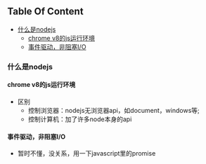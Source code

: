 <!-- START doctoc generated TOC please keep comment here to allow auto update -->
<!-- DON'T EDIT THIS SECTION, INSTEAD RE-RUN doctoc TO UPDATE -->
## Table Of Content

- [什么是nodejs](#%E4%BB%80%E4%B9%88%E6%98%AFnodejs)
  - [chrome v8的js运行环境](#chrome-v8%E7%9A%84js%E8%BF%90%E8%A1%8C%E7%8E%AF%E5%A2%83)
  - [事件驱动，非阻塞I/O](#%E4%BA%8B%E4%BB%B6%E9%A9%B1%E5%8A%A8%E9%9D%9E%E9%98%BB%E5%A1%9Eio)

<!-- END doctoc generated TOC please keep comment here to allow auto update -->

### 什么是nodejs
#### chrome v8的js运行环境
- 区别
  - 控制浏览器：nodejs无浏览器api，如document，windows等; 
  - 控制计算机：加了许多node本身的api
#### 事件驱动，非阻塞I/O
- 暂时不懂，没关系，用一下javascript里的promise